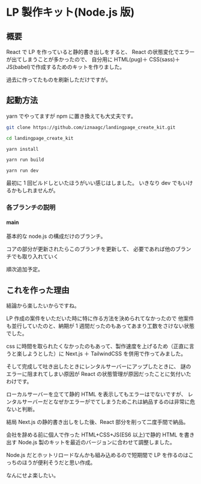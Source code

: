 # LP 製作キット(Node.js 版)

## 概要

React で LP を作っていると静的書き出しをすると、
React の状態変化でエラーが出てしまうことが多かったので、
自分用に HTML(pug)＋ CSS(sass)＋ JS(babel)で作成するためのキットを作りました。

過去に作ってたものを刷新しただけですが。

## 起動方法

yarn でやってますが npm に置き換えても大丈夫です。

```bash
git clone https://github.com/iznaagc/landingpage_create_kit.git
```

```bash
cd landingpage_create_kit
```

```bash
yarn install
```

```bash
yarn run build
```

```bash
yarn run dev
```

最初に 1 回ビルドしといたほうがいい感じはしました。
いきなり dev でもいけるかもしれませんが。

### 各ブランチの説明

#### main

基本的な node.js の構成だけのブランチ。

コアの部分が更新されたらこのブランチを更新して、
必要であれば他のブランチでも取り入れていく

順次追加予定。

## これを作った理由

結論から楽したいからですね。

LP 作成の案件をいただいた時に特に作る方法を決められてなかったので
他案件も並行していたのと、納期が 1 週間だったのもあってあまり工数をさけない状態でした。

css に時間を取られたくなかったのもあって、製作速度を上げるため（正直に言うと楽しようとした）に Next.js ＋ TailwindCSS を併用で作ってみました。

そして完成して吐き出したときにレンタルサーバーにアップしたときに、
謎のエラーに阻まれてしまい原因が React の状態管理が原因だったことに気付いたわけです。

ローカルサーバーを立てて静的 HTML を表示してもエラーはでないですが、
レンタルサーバーだとなぜかエラーがでてしまうためこれは納品するのは非常に危ないと判断。

結局 Next.js の静的書き出しをした後、React 部分を削って二度手間で納品。

会社を辞める前に個人で作った HTML+CSS+JS(ES6 以上)で静的 HTML を書き出す
Node.js 製のキットを最近のバージョンに合わせて調整しました。

Node.js だとホットリロードなんかも組み込めるので短期間で LP を作るのはこっちのほうが便利そうだと思い作成。

なんにせよ楽したい。
